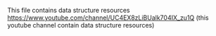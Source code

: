 This file contains data structure resources
https://www.youtube.com/channel/UC4EX8zLiBUalk704IX_zu1Q (this youtube channel contain data structure resources)

